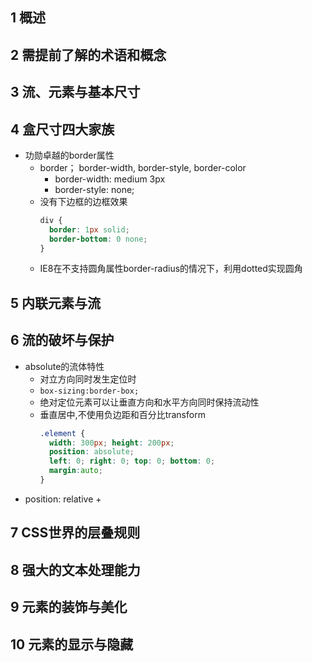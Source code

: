 
## 1 概述

## 2 需提前了解的术语和概念

## 3 流、元素与基本尺寸

## 4 盒尺寸四大家族
+ 功勋卓越的border属性
  + border； border-width, border-style, border-color
    + border-width: medium 3px
    + border-style: none;
  + 没有下边框的边框效果
    ```css
    div {
      border: 1px solid;
      border-bottom: 0 none;
    }
    ```
  + IE8在不支持圆角属性border-radius的情况下，利用dotted实现圆角

## 5 内联元素与流

## 6 流的破坏与保护
+ absolute的流体特性
  + 对立方向同时发生定位时
  + `box-sizing:border-box;`
  + 绝对定位元素可以让垂直方向和水平方向同时保持流动性
  + 垂直居中,不使用负边距和百分比transform
    ```css
    .element {
      width: 300px; height: 200px;
      position: absolute; 
      left: 0; right: 0; top: 0; bottom: 0;
      margin:auto;
    }
    ```
+ position: relative
  + 

## 7 CSS世界的层叠规则

## 8 强大的文本处理能力

## 9 元素的装饰与美化

## 10 元素的显示与隐藏